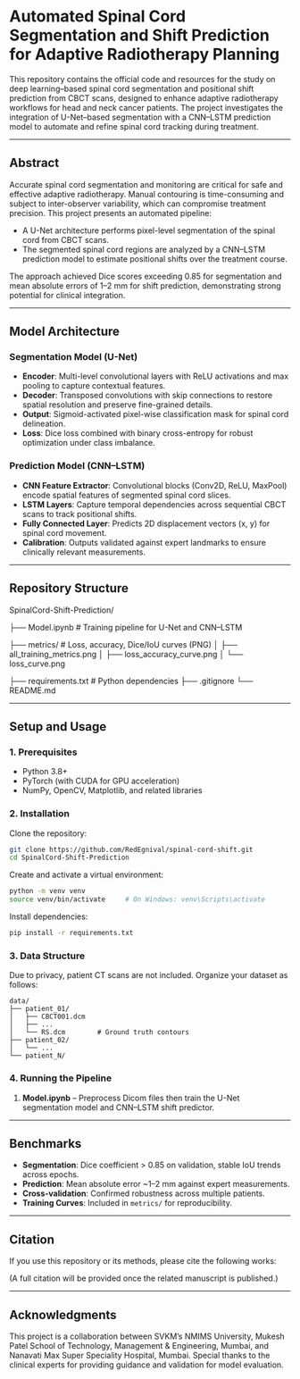 
# Automated Spinal Cord Segmentation and Shift Prediction for Adaptive Radiotherapy Planning

This repository contains the official code and resources for the study on deep learning–based spinal cord segmentation and positional shift prediction from CBCT scans, designed to enhance adaptive radiotherapy workflows for head and neck cancer patients. The project investigates the integration of U-Net–based segmentation with a CNN–LSTM prediction model to automate and refine spinal cord tracking during treatment.

---

## Abstract  
Accurate spinal cord segmentation and monitoring are critical for safe and effective adaptive radiotherapy. Manual contouring is time-consuming and subject to inter-observer variability, which can compromise treatment precision. This project presents an automated pipeline:  
- A U-Net architecture performs pixel-level segmentation of the spinal cord from CBCT scans.  
- The segmented spinal cord regions are analyzed by a CNN–LSTM prediction model to estimate positional shifts over the treatment course.  

The approach achieved Dice scores exceeding 0.85 for segmentation and mean absolute errors of 1–2 mm for shift prediction, demonstrating strong potential for clinical integration.  

---

## Model Architecture  

### Segmentation Model (U-Net)  
- **Encoder**: Multi-level convolutional layers with ReLU activations and max pooling to capture contextual features.  
- **Decoder**: Transposed convolutions with skip connections to restore spatial resolution and preserve fine-grained details.  
- **Output**: Sigmoid-activated pixel-wise classification mask for spinal cord delineation.  
- **Loss**: Dice loss combined with binary cross-entropy for robust optimization under class imbalance.  

### Prediction Model (CNN–LSTM)  
- **CNN Feature Extractor**: Convolutional blocks (Conv2D, ReLU, MaxPool) encode spatial features of segmented spinal cord slices.  
- **LSTM Layers**: Capture temporal dependencies across sequential CBCT scans to track positional shifts.  
- **Fully Connected Layer**: Predicts 2D displacement vectors (x, y) for spinal cord movement.  
- **Calibration**: Outputs validated against expert landmarks to ensure clinically relevant measurements.  

---

## Repository Structure  

SpinalCord-Shift-Prediction/

├── Model.ipynb               # Training pipeline for U-Net and CNN–LSTM

├── metrics/                  # Loss, accuracy, Dice/IoU curves (PNG)
│   ├── all\_training\_metrics.png
│   ├── loss\_accuracy\_curve.png
│   └── loss\_curve.png

├── requirements.txt          # Python dependencies
├── .gitignore
└── README.md



---

## Setup and Usage  

### 1. Prerequisites  
- Python 3.8+  
- PyTorch (with CUDA for GPU acceleration)  
- NumPy, OpenCV, Matplotlib, and related libraries  

### 2. Installation  
Clone the repository:  
```bash
git clone https://github.com/RedEgnival/spinal-cord-shift.git
cd SpinalCord-Shift-Prediction
````

Create and activate a virtual environment:

```bash
python -m venv venv  
source venv/bin/activate     # On Windows: venv\Scripts\activate
```

Install dependencies:

```bash
pip install -r requirements.txt
```

### 3. Data Structure

Due to privacy, patient CT scans are not included. Organize your dataset as follows:

```
data/
├── patient_01/
│   ├── CBCT001.dcm
│   ├── ...
│   └── RS.dcm        # Ground truth contours
├── patient_02/
│   └── ...
└── patient_N/
```

### 4. Running the Pipeline


1. **Model.ipynb** – Preprocess Dicom files then train the U-Net segmentation model and CNN–LSTM shift predictor.


---

## Benchmarks

* **Segmentation**: Dice coefficient > 0.85 on validation, stable IoU trends across epochs.
* **Prediction**: Mean absolute error \~1–2 mm against expert measurements.
* **Cross-validation**: Confirmed robustness across multiple patients.
* **Training Curves**: Included in `metrics/` for reproducibility.

---

## Citation

If you use this repository or its methods, please cite the following works:

(A full citation will be provided once the related manuscript is published.)

---

## Acknowledgments

This project is a collaboration between SVKM’s NMIMS University, Mukesh Patel School of Technology, Management & Engineering, Mumbai, and Nanavati Max Super Speciality Hospital, Mumbai. Special thanks to the clinical experts for providing guidance and validation for model evaluation.

```
```

